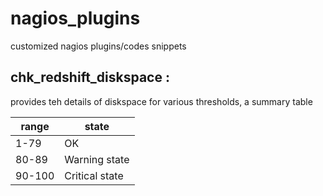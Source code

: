 # nagios_plugins
customized nagios plugins/codes snippets
## chk_redshift_diskspace :
provides teh details of diskspace for various thresholds, a summary table

range | state
------|------
1-79 | OK 
80-89 | Warning state
90-100 | Critical state
